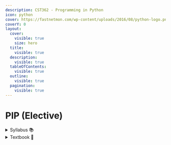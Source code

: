 ```yaml
---
description: CST362 - Programming in Python
icon: python
cover: https://fastnetmon.com/wp-content/uploads/2016/08/python-logo.png
coverY: 0
layout:
  cover:
    visible: true
    size: hero
  title:
    visible: true
  description:
    visible: true
  tableOfContents:
    visible: true
  outline:
    visible: true
  pagination:
    visible: true
---
```


# PIP (Elective)

<details>

<summary>Syllabus 📚</summary>

[CST362](https://drive.google.com/file/d/1zVgRJtu0xv9mk-VrQSi9ycjqvqWoheOc/view?usp=drive_link) 👈

</details>

<details>

<summary>Textbook 📖</summary>

[PIP Textbook](https://drive.google.com/drive/folders/1V16ykcPA_sht3jP_5-7Y8W-ZKxFR-UoY?usp=drive_link) 👈

</details>
